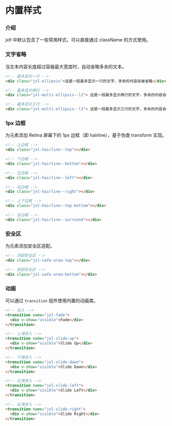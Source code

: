 # 内置样式

### 介绍

jxlt 中默认包含了一些常用样式，可以直接通过 className 的方式使用。

### 文字省略

当文本内容长度超过容器最大宽度时，自动省略多余的文本。

```html
<!-- 最多显示一行 -->
<div class="jxl-ellipsis">这是一段最多显示一行的文字，多余的内容会被省略</div>

<!-- 最多显示两行 -->
<div class="jxl-multi-ellipsis--l2"> 这是一段最多显示两行的文字，多余的内容会被省略 </div>

<!-- 最多显示三行 -->
<div class="jxl-multi-ellipsis--l3"> 这是一段最多显示三行的文字，多余的内容会被省略 </div>
```

### 1px 边框

为元素添加 Retina 屏幕下的 1px 边框（即 hairline），基于伪类 transform 实现。

```html
<!-- 上边框 -->
<div class="jxl-hairline--top"></div>

<!-- 下边框 -->
<div class="jxl-hairline--bottom"></div>

<!-- 左边框 -->
<div class="jxl-hairline--left"></div>

<!-- 右边框 -->
<div class="jxl-hairline--right"></div>

<!-- 上下边框 -->
<div class="jxl-hairline--top-bottom"></div>

<!-- 全边框 -->
<div class="jxl-hairline--surround"></div>
```

### 安全区

为元素添加安全区适配。

```html
<!-- 顶部安全区 -->
<div class="jxl-safe-area-top"></div>

<!-- 底部安全区 -->
<div class="jxl-safe-area-bottom"></div>
```

### 动画

可以通过 `transition` 组件使用内置的动画类。

```html
<!-- 淡入 -->
<transition name="jxl-fade">
  <div v-show="visible">Fade</div>
</transition>

<!-- 上滑进入 -->
<transition name="jxl-slide-up">
  <div v-show="visible">Slide Up</div>
</transition>

<!-- 下滑进入 -->
<transition name="jxl-slide-down">
  <div v-show="visible">Slide Down</div>
</transition>

<!-- 左滑进入 -->
<transition name="jxl-slide-left">
  <div v-show="visible">Slide Left</div>
</transition>

<!-- 右滑进入 -->
<transition name="jxl-slide-right">
  <div v-show="visible">Slide Right</div>
</transition>
```
